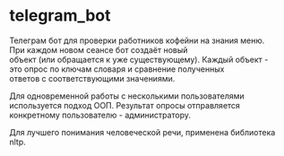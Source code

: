 # telegram_bot

Телеграм бот для проверки работников кофейни на знания меню.  
При каждом новом сеансе бот создаёт новый  
объект (или обращается к уже существующему). Каждый объект -  
это опрос по ключам словаря и сравнение полученных  
ответов с соответствующими значениями. 

Для одновременной работы с несколькими пользователями  
используется подход ООП. Результат опросы отправляется  
конкретному пользователю - администратору.

Для лучшего понимания человеческой речи, применена библиотека  
nltp.